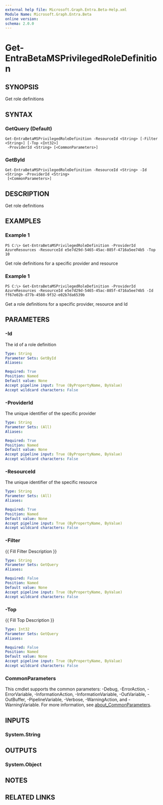 ```yaml
---
external help file: Microsoft.Graph.Entra.Beta-Help.xml
Module Name: Microsoft.Graph.Entra.Beta
online version:
schema: 2.0.0
---
```


# Get-EntraBetaMSPrivilegedRoleDefinition

## SYNOPSIS
Get role definitions

## SYNTAX

### GetQuery (Default)
```
Get-EntraBetaMSPrivilegedRoleDefinition -ResourceId <String> [-Filter <String>] [-Top <Int32>]
 -ProviderId <String> [<CommonParameters>]
```

### GetById
```
Get-EntraBetaMSPrivilegedRoleDefinition -ResourceId <String> -Id <String> -ProviderId <String>
 [<CommonParameters>]
```

## DESCRIPTION
Get role definitions

## EXAMPLES

### Example 1
```
PS C:\> Get-EntraBetaMSPrivilegedRoleDefinition -ProviderId AzureResources -ResourceId e5e7d29d-5465-45ac-885f-4716a5ee74b5 -Top 10
```

Get role definitions for a specific provider and resource

### Example 1
```
PS C:\> Get-EntraBetaMSPrivilegedRoleDefinition -ProviderId AzureResources -ResourceId e5e7d29d-5465-45ac-885f-4716a5ee74b5 -Id ff67e02b-d77b-4588-9f32-e02b7da6539b
```

Get a role definitions for a specific provider, resource and Id

## PARAMETERS

### -Id
The id of a role definition

```yaml
Type: String
Parameter Sets: GetById
Aliases:

Required: True
Position: Named
Default value: None
Accept pipeline input: True (ByPropertyName, ByValue)
Accept wildcard characters: False
```

### -ProviderId
The unique identifier of the specific provider

```yaml
Type: String
Parameter Sets: (All)
Aliases:

Required: True
Position: Named
Default value: None
Accept pipeline input: True (ByPropertyName, ByValue)
Accept wildcard characters: False
```

### -ResourceId
The unique identifier of the specific resource

```yaml
Type: String
Parameter Sets: (All)
Aliases:

Required: True
Position: Named
Default value: None
Accept pipeline input: True (ByPropertyName, ByValue)
Accept wildcard characters: False
```

### -Filter
{{ Fill Filter Description }}

```yaml
Type: String
Parameter Sets: GetQuery
Aliases:

Required: False
Position: Named
Default value: None
Accept pipeline input: True (ByPropertyName, ByValue)
Accept wildcard characters: False
```

### -Top
{{ Fill Top Description }}

```yaml
Type: Int32
Parameter Sets: GetQuery
Aliases:

Required: False
Position: Named
Default value: None
Accept pipeline input: True (ByPropertyName, ByValue)
Accept wildcard characters: False
```

### CommonParameters
This cmdlet supports the common parameters: -Debug, -ErrorAction, -ErrorVariable, -InformationAction, -InformationVariable, -OutVariable, -OutBuffer, -PipelineVariable, -Verbose, -WarningAction, and -WarningVariable. For more information, see [about_CommonParameters](https://go.microsoft.com/fwlink/?LinkID=113216).

## INPUTS

### System.String
## OUTPUTS

### System.Object
## NOTES

## RELATED LINKS
